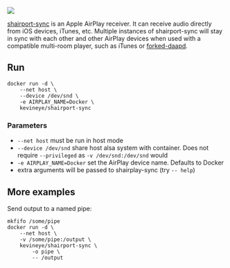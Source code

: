 [![](https://images.microbadger.com/badges/image/kevineye/shairport-sync.svg)](https://microbadger.com/images/kevineye/shairport-sync "Get your own image badge on microbadger.com")

[shairport-sync](https://github.com/mikebrady/shairport-sync) is an Apple AirPlay receiver. It can receive audio directly from iOS devices, iTunes, etc. Multiple instances of shairport-sync will stay in sync with each other and other AirPlay devices when used with a compatible multi-room player, such as iTunes or [forked-daapd](https://github.com/jasonmc/forked-daapd).

## Run

    docker run -d \
        --net host \
        --device /dev/snd \
        -e AIRPLAY_NAME=Docker \
        kevineye/shairport-sync

### Parameters

* `--net host` must be run in host mode
* `--device /dev/snd` share host alsa system with container. Does not require `--privileged` as `-v /dev/snd:/dev/snd` would
* `-e AIRPLAY_NAME=Docker` set the AirPlay device name. Defaults to Docker
* extra arguments will be passed to shairplay-sync (try `-- help`)

## More examples

Send output to a named pipe:

    mkfifo /some/pipe
    docker run -d \
        --net host \
        -v /some/pipe:/output \
        kevineye/shairport-sync \
            -o pipe \
            -- /output
